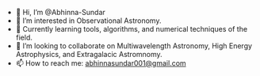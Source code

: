 - 👋 Hi, I’m @Abhinna-Sundar
- 👀 I’m interested in Observational Astronomy.
- 🌱 Currently learning tools, algorithms, and numerical techniques of the field.
- 💞️ I’m looking to collaborate on Multiwavelength Astronomy, High Energy Astrophysics, and Extragalacic Astromnomy.
- 📫 How to reach me: abhinnasundar001@gmail.com

<!---
Abhinna-Sundar/Abhinna-Sundar is a ✨ special ✨ repository because its `README.md` (this file) appears on your GitHub profile.
You can click the Preview link to take a look at your changes.
--->
